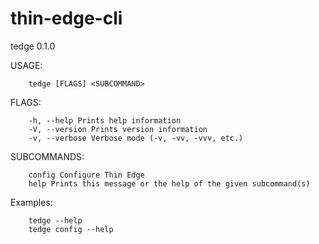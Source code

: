 # thin-edge-cli

tedge 0.1.0

USAGE:

        tedge [FLAGS] <SUBCOMMAND>

FLAGS:

        -h, --help Prints help information
        -V, --version Prints version information
        -v, --verbose Verbose mode (-v, -vv, -vvv, etc.)

SUBCOMMANDS:

        config Configure Thin Edge
        help Prints this message or the help of the given subcommand(s)

Examples:

        tedge --help
        tedge config --help
